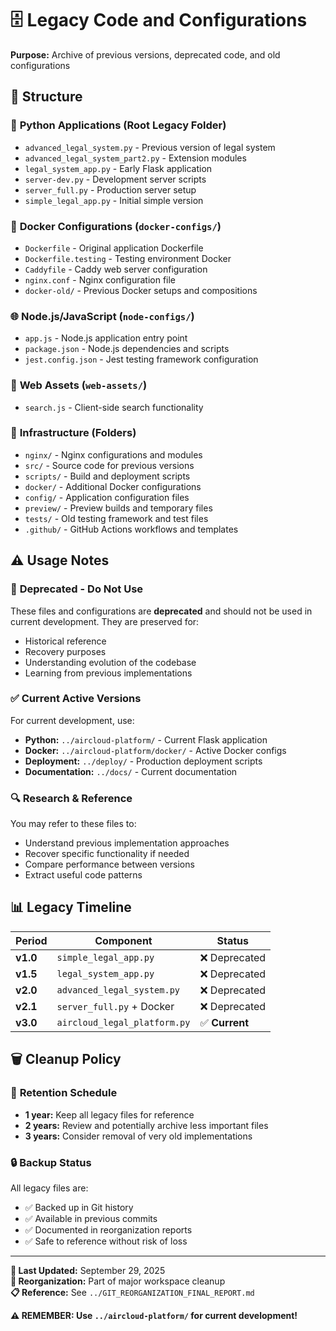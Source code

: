 # 🗄️ Legacy Code and Configurations

**Purpose:** Archive of previous versions, deprecated code, and old configurations

## 📁 Structure

### 🐍 **Python Applications** (Root Legacy Folder)
- `advanced_legal_system.py` - Previous version of legal system
- `advanced_legal_system_part2.py` - Extension modules  
- `legal_system_app.py` - Early Flask application
- `server-dev.py` - Development server scripts
- `server_full.py` - Production server setup
- `simple_legal_app.py` - Initial simple version

### 🐳 **Docker Configurations** (`docker-configs/`)
- `Dockerfile` - Original application Dockerfile
- `Dockerfile.testing` - Testing environment Docker
- `Caddyfile` - Caddy web server configuration  
- `nginx.conf` - Nginx configuration file
- `docker-old/` - Previous Docker setups and compositions

### 🌐 **Node.js/JavaScript** (`node-configs/`)
- `app.js` - Node.js application entry point
- `package.json` - Node.js dependencies and scripts
- `jest.config.json` - Jest testing framework configuration

### 🎨 **Web Assets** (`web-assets/`)
- `search.js` - Client-side search functionality

### 🔧 **Infrastructure** (Folders)
- `nginx/` - Nginx configurations and modules
- `src/` - Source code for previous versions
- `scripts/` - Build and deployment scripts  
- `docker/` - Additional Docker configurations
- `config/` - Application configuration files
- `preview/` - Preview builds and temporary files
- `tests/` - Old testing framework and test files
- `.github/` - GitHub Actions workflows and templates

## ⚠️ **Usage Notes**

### 🚫 **Deprecated - Do Not Use**
These files and configurations are **deprecated** and should not be used in current development. They are preserved for:
- Historical reference
- Recovery purposes  
- Understanding evolution of the codebase
- Learning from previous implementations

### ✅ **Current Active Versions**
For current development, use:
- **Python:** `../aircloud-platform/` - Current Flask application
- **Docker:** `../aircloud-platform/docker/` - Active Docker configs  
- **Deployment:** `../deploy/` - Production deployment scripts
- **Documentation:** `../docs/` - Current documentation

### 🔍 **Research & Reference**
You may refer to these files to:
- Understand previous implementation approaches
- Recover specific functionality if needed
- Compare performance between versions
- Extract useful code patterns

## 📊 **Legacy Timeline**

| Period | Component | Status |
|--------|-----------|--------|
| **v1.0** | `simple_legal_app.py` | ❌ Deprecated |
| **v1.5** | `legal_system_app.py` | ❌ Deprecated |  
| **v2.0** | `advanced_legal_system.py` | ❌ Deprecated |
| **v2.1** | `server_full.py` + Docker | ❌ Deprecated |
| **v3.0** | `aircloud_legal_platform.py` | ✅ **Current** |

## 🗑️ **Cleanup Policy**

### 📅 **Retention Schedule**
- **1 year:** Keep all legacy files for reference
- **2 years:** Review and potentially archive less important files
- **3 years:** Consider removal of very old implementations

### 🔒 **Backup Status**
All legacy files are:
- ✅ Backed up in Git history
- ✅ Available in previous commits  
- ✅ Documented in reorganization reports
- ✅ Safe to reference without risk of loss

---

**📝 Last Updated:** September 29, 2025  
**🔄 Reorganization:** Part of major workspace cleanup  
**📋 Reference:** See `../GIT_REORGANIZATION_FINAL_REPORT.md`

**⚠️ REMEMBER: Use `../aircloud-platform/` for current development!**